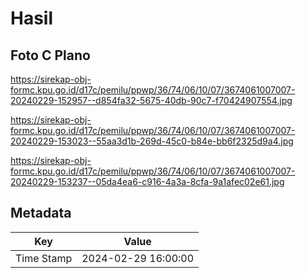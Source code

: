 # Hasil

## Foto C Plano

https://sirekap-obj-formc.kpu.go.id/d17c/pemilu/ppwp/36/74/06/10/07/3674061007007-20240229-152957--d854fa32-5675-40db-90c7-f70424907554.jpg

https://sirekap-obj-formc.kpu.go.id/d17c/pemilu/ppwp/36/74/06/10/07/3674061007007-20240229-153023--55aa3d1b-269d-45c0-b84e-bb6f2325d9a4.jpg

https://sirekap-obj-formc.kpu.go.id/d17c/pemilu/ppwp/36/74/06/10/07/3674061007007-20240229-153237--05da4ea6-c916-4a3a-8cfa-9a1afec02e61.jpg


## Metadata

| Key        | Value               |
| ---------- | ------------------- |
| Time Stamp | 2024-02-29 16:00:00 |



